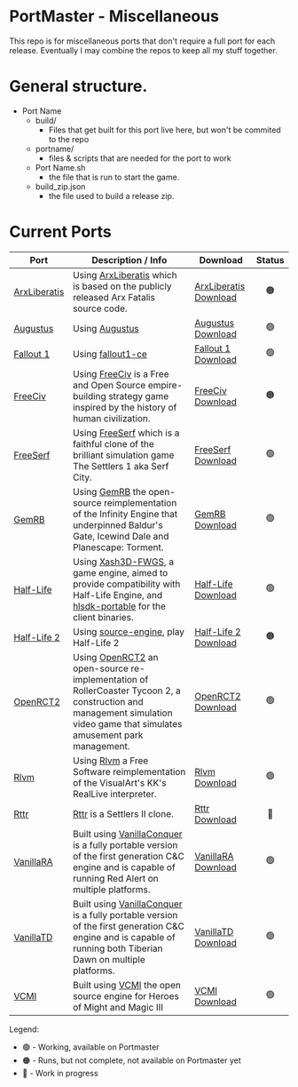 # PortMaster - Miscellaneous

This repo is for miscellaneous ports that don't require a full port for each release. Eventually I may combine the repos to keep all my stuff together.


# General structure.

- Port Name
  - build/
    - Files that get built for this port live here, but won't be commited to the repo
  - portname/
    - files & scripts that are needed for the port to work
  - Port Name.sh
    - the file that is run to start the game.
  - build_zip.json
    - the file used to build a release zip.


# Current Ports


| Port | Description / Info | Download | Status |
|------|--------------------|----------|:------:|
| [ArxLiberatis](https://github.com/kloptops/Portmaster-misc/tree/main/ArxLiberatis) | Using [ArxLiberatis](https://github.com/arx/ArxLibertatis) which is based on the publicly released Arx Fatalis source code. | [ArxLiberatis Download](https://github.com/kloptops/Portmaster-misc/raw/main/releases/ArxLiberatis.zip) | :orange_circle: |
| [Augustus](https://github.com/kloptops/Portmaster-misc/tree/main/Augustus) | Using [Augustus](https://github.com/Keriew/augustus) | [Augustus Download](https://github.com/kloptops/Portmaster-misc/raw/main/releases/Augustus.zip) | :green_circle: |
| [Fallout 1](https://github.com/kloptops/Portmaster-misc/tree/main/Fallout%201) | Using [fallout1-ce](https://github.com/alexbatalov/fallout1-ce) | [Fallout 1 Download](https://github.com/kloptops/Portmaster-misc/raw/main/releases/Fallout1.zip) | :green_circle: |
| [FreeCiv](https://github.com/kloptops/Portmaster-misc/tree/main/FreeCiv) | Using [FreeCiv](https://github.com/freeciv/freeciv) is a Free and Open Source empire-building strategy game inspired by the history of human civilization. | [FreeCiv Download](https://github.com/kloptops/Portmaster-misc/raw/main/releases/FreeCiv.zip) | :orange_circle: |
| [FreeSerf](https://github.com/kloptops/Portmaster-misc/tree/main/FreeSerf) | Using [FreeSerf](https://github.com/freeserf/freeserf) which is a faithful clone of the brilliant simulation game The Settlers 1 aka Serf City.  | [FreeSerf Download](https://github.com/kloptops/Portmaster-misc/raw/main/releases/FreeSerf.zip) | :green_circle: |
| [GemRB](https://github.com/kloptops/Portmaster-misc/tree/main/GemRB) | Using [GemRB](https://github.com/gemrb/gemrb) the open-source reimplementation of the Infinity Engine that underpinned Baldur's Gate, Icewind Dale and Planescape: Torment. | [GemRB Download](https://github.com/kloptops/Portmaster-misc/raw/main/releases/GemRB.zip) | :green_circle: |
| [Half-Life](https://github.com/kloptops/Portmaster-misc/tree/main/Half-Life) | Using [Xash3D-FWGS](https://github.com/FWGS/xash3d-fwgs), a game engine, aimed to provide compatibility with Half-Life Engine, and [hlsdk-portable](https://github.com/FWGS/hlsdk-portable) for the client binaries. | [Half-Life Download](https://github.com/kloptops/Portmaster-misc/raw/main/releases/Half-Life.zip) | :green_circle: |
| [Half-Life 2](https://github.com/kloptops/Portmaster-misc/tree/main/Half-Life%202) | Using [source-engine](https://github.com/nillerusr/source-engine), play Half-Life 2 | [Half-Life 2 Download](https://github.com/kloptops/Portmaster-misc/raw/main/releases/Half-Life2.zip) | :orange_circle: |
| [OpenRCT2](https://github.com/kloptops/Portmaster-misc/tree/main/OpenRCT2) | Using [OpenRCT2](https://github.com/kloptops/OpenRCT2) an open-source re-implementation of RollerCoaster Tycoon 2, a construction and management simulation video game that simulates amusement park management. | [OpenRCT2 Download](https://github.com/kloptops/Portmaster-misc/raw/main/releases/OpenRCT2.zip) | :green_circle: |
| [Rlvm](https://github.com/kloptops/Portmaster-misc/tree/main/Rlvm) | Using [Rlvm](https://github.com/kloptops/rlvm) a Free Software reimplementation of the VisualArt's KK's RealLive interpreter. | [Rlvm Download](https://github.com/kloptops/Portmaster-misc/raw/main/releases/Rlvm.zip) | :green_circle: |
| [Rttr](https://github.com/kloptops/Portmaster-misc/tree/main/Rttr) | [Rttr](https://github.com/Return-To-The-Roots/s25client) is a Settlers II clone.  | [Rttr Download](https://github.com/kloptops/Portmaster-misc/raw/main/releases/Rttr.zip) | :red_circle: |
| [VanillaRA](https://github.com/kloptops/Portmaster-misc/tree/main/VanillaRA) | Built using [VanillaConquer](https://github.com/TheAssemblyArmada/Vanilla-Conquer) is a fully portable version of the first generation C&C engine and is capable of running Red Alert on multiple platforms. | [VanillaRA Download](https://github.com/kloptops/Portmaster-misc/raw/main/releases/VanillaRA.zip) | :green_circle: |
| [VanillaTD](https://github.com/kloptops/Portmaster-misc/tree/main/VanillaTD) | Built using [VanillaConquer](https://github.com/TheAssemblyArmada/Vanilla-Conquer) is a fully portable version of the first generation C&C engine and is capable of running both Tiberian Dawn on multiple platforms. | [VanillaTD Download](https://github.com/kloptops/Portmaster-misc/raw/main/releases/VanillaTD.zip) | :green_circle: |
| [VCMI](https://github.com/kloptops/Portmaster-misc/tree/main/VCMI) | Built using [VCMI](https://vcmi.eu) the open source engine for Heroes of Might and Magic III | [VCMI Download](https://github.com/kloptops/Portmaster-misc/raw/main/releases/VCMI.zip) | :green_circle: |

Legend:
- :green_circle: - Working, available on Portmaster
- :orange_circle: - Runs, but not complete, not available on Portmaster yet
- :red_circle: - Work in progress
